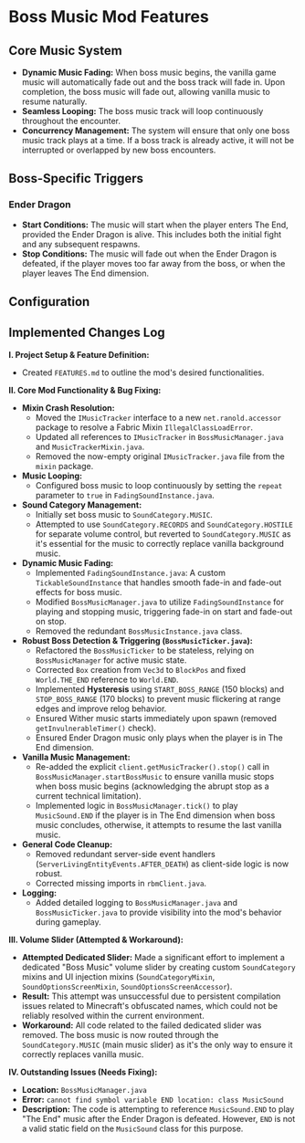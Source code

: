 # Boss Music Mod Features

## Core Music System
- **Dynamic Music Fading:** When boss music begins, the vanilla game music will automatically fade out and the boss track will fade in. Upon completion, the boss music will fade out, allowing vanilla music to resume naturally.
- **Seamless Looping:** The boss music track will loop continuously throughout the encounter.
- **Concurrency Management:** The system will ensure that only one boss music track plays at a time. If a boss track is already active, it will not be interrupted or overlapped by new boss encounters.

## Boss-Specific Triggers
### Ender Dragon
- **Start Conditions:** The music will start when the player enters The End, provided the Ender Dragon is alive. This includes both the initial fight and any subsequent respawns.
- **Stop Conditions:** The music will fade out when the Ender Dragon is defeated, if the player moves too far away from the boss, or when the player leaves The End dimension.

## Configuration


## Implemented Changes Log

**I. Project Setup & Feature Definition:**
*   Created `FEATURES.md` to outline the mod's desired functionalities.

**II. Core Mod Functionality & Bug Fixing:**

*   **Mixin Crash Resolution:**
    *   Moved the `IMusicTracker` interface to a new `net.ranold.accessor` package to resolve a Fabric Mixin `IllegalClassLoadError`.
    *   Updated all references to `IMusicTracker` in `BossMusicManager.java` and `MusicTrackerMixin.java`.
    *   Removed the now-empty original `IMusicTracker.java` file from the `mixin` package.
*   **Music Looping:**
    *   Configured boss music to loop continuously by setting the `repeat` parameter to `true` in `FadingSoundInstance.java`.
*   **Sound Category Management:**
    *   Initially set boss music to `SoundCategory.MUSIC`.
    *   Attempted to use `SoundCategory.RECORDS` and `SoundCategory.HOSTILE` for separate volume control, but reverted to `SoundCategory.MUSIC` as it's essential for the music to correctly replace vanilla background music.
*   **Dynamic Music Fading:**
    *   Implemented `FadingSoundInstance.java`: A custom `TickableSoundInstance` that handles smooth fade-in and fade-out effects for boss music.
    *   Modified `BossMusicManager.java` to utilize `FadingSoundInstance` for playing and stopping music, triggering fade-in on start and fade-out on stop.
    *   Removed the redundant `BossMusicInstance.java` class.
*   **Robust Boss Detection & Triggering (`BossMusicTicker.java`):**
    *   Refactored the `BossMusicTicker` to be stateless, relying on `BossMusicManager` for active music state.
    *   Corrected `Box` creation from `Vec3d` to `BlockPos` and fixed `World.THE_END` reference to `World.END`.
    *   Implemented **Hysteresis** using `START_BOSS_RANGE` (150 blocks) and `STOP_BOSS_RANGE` (170 blocks) to prevent music flickering at range edges and improve relog behavior.
    *   Ensured Wither music starts immediately upon spawn (removed `getInvulnerableTimer()` check).
    *   Ensured Ender Dragon music only plays when the player is in The End dimension.
*   **Vanilla Music Management:**
    *   Re-added the explicit `client.getMusicTracker().stop()` call in `BossMusicManager.startBossMusic` to ensure vanilla music stops when boss music begins (acknowledging the abrupt stop as a current technical limitation).
    *   Implemented logic in `BossMusicManager.tick()` to play `MusicSound.END` if the player is in The End dimension when boss music concludes, otherwise, it attempts to resume the last vanilla music.
*   **General Code Cleanup:**
    *   Removed redundant server-side event handlers (`ServerLivingEntityEvents.AFTER_DEATH`) as client-side logic is now robust.
    *   Corrected missing imports in `rbmClient.java`.
*   **Logging:**
    *   Added detailed logging to `BossMusicManager.java` and `BossMusicTicker.java` to provide visibility into the mod's behavior during gameplay.

**III. Volume Slider (Attempted & Workaround):**

*   **Attempted Dedicated Slider:** Made a significant effort to implement a dedicated "Boss Music" volume slider by creating custom `SoundCategory` mixins and UI injection mixins (`SoundCategoryMixin`, `SoundOptionsScreenMixin`, `SoundOptionsScreenAccessor`).
*   **Result:** This attempt was unsuccessful due to persistent compilation issues related to Minecraft's obfuscated names, which could not be reliably resolved within the current environment.
*   **Workaround:** All code related to the failed dedicated slider was removed. The boss music is now routed through the `SoundCategory.MUSIC` (main music slider) as it's the only way to ensure it correctly replaces vanilla music.

**IV. Outstanding Issues (Needs Fixing):**
*   **Location:** `BossMusicManager.java`
*   **Error:** `cannot find symbol variable END location: class MusicSound`
*   **Description:** The code is attempting to reference `MusicSound.END` to play "The End" music after the Ender Dragon is defeated. However, `END` is not a valid static field on the `MusicSound` class for this purpose.


